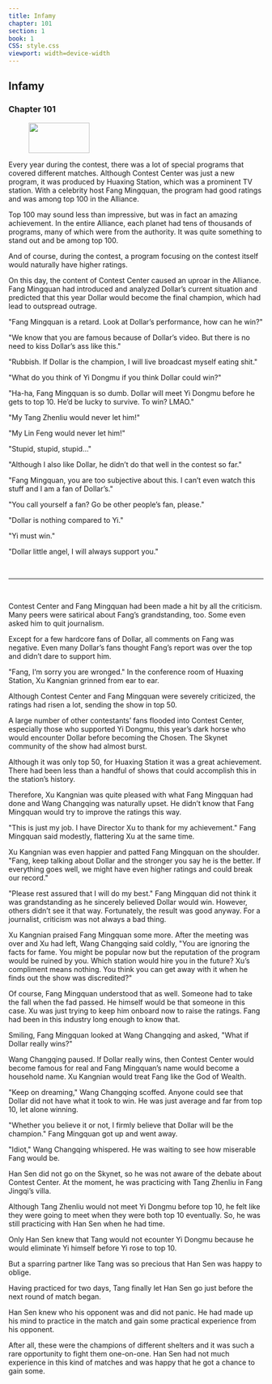 ```yaml
---
title: Infamy
chapter: 101
section: 1
book: 1
CSS: style.css
viewport: width=device-width
---
```


## Infamy

### Chapter 101

<figure>
	<img src="../Images/gem.gif" alt="" id="gem" width="120" height="60" />
</figure>

Every year during the contest, there was a lot of special programs that covered different matches. Although Contest Center was just a new program, it was produced by Huaxing Station, which was a prominent TV station. With a celebrity host Fang Mingquan, the program had good ratings and was among top 100 in the Alliance.

Top 100 may sound less than impressive, but was in fact an amazing achievement. In the entire Alliance, each planet had tens of thousands of programs, many of which were from the authority. It was quite something to stand out and be among top 100.

And of course, during the contest, a program focusing on the contest itself would naturally have higher ratings.

On this day, the content of Contest Center caused an uproar in the Alliance. Fang Mingquan had introduced and analyzed Dollar’s current situation and predicted that this year Dollar would become the final champion, which had lead to outspread outrage.

"Fang Mingquan is a retard. Look at Dollar’s performance, how can he win?"

"We know that you are famous because of Dollar’s video. But there is no need to kiss Dollar’s ass like this."

"Rubbish. If Dollar is the champion, I will live broadcast myself eating shit."

"What do you think of Yi Dongmu if you think Dollar could win?"

"Ha-ha, Fang Mingquan is so dumb. Dollar will meet Yi Dongmu before he gets to top 10. He’d be lucky to survive. To win? LMAO."

"My Tang Zhenliu would never let him!"

"My Lin Feng would never let him!"

"Stupid, stupid, stupid..."

"Although I also like Dollar, he didn’t do that well in the contest so far."

"Fang Mingquan, you are too subjective about this. I can’t even watch this stuff and I am a fan of Dollar’s."

"You call yourself a fan? Go be other people’s fan, please."

"Dollar is nothing compared to Yi."

"Yi must win."

"Dollar little angel, I will always support you."

<br>

*****

<br>

Contest Center and Fang Mingquan had been made a hit by all the criticism. Many peers were satirical about Fang’s grandstanding, too. Some even asked him to quit journalism.

Except for a few hardcore fans of Dollar, all comments on Fang was negative. Even many Dollar’s fans thought Fang’s report was over the top and didn’t dare to support him.

"Fang, I’m sorry you are wronged." In the conference room of Huaxing Station, Xu Kangnian grinned from ear to ear.

Although Contest Center and Fang Mingquan were severely criticized, the ratings had risen a lot, sending the show in top 50.

A large number of other contestants’ fans flooded into Contest Center, especially those who supported Yi Dongmu, this year’s dark horse who would encounter Dollar before becoming the Chosen. The Skynet community of the show had almost burst.

Although it was only top 50, for Huaxing Station it was a great achievement. There had been less than a handful of shows that could accomplish this in the station’s history.

Therefore, Xu Kangnian was quite pleased with what Fang Mingquan had done and Wang Changqing was naturally upset. He didn’t know that Fang Mingquan would try to improve the ratings this way.

"This is just my job. I have Director Xu to thank for my achievement." Fang Mingquan said modestly, flattering Xu at the same time.

Xu Kangnian was even happier and patted Fang Mingquan on the shoulder. "Fang, keep talking about Dollar and the stronger you say he is the better. If everything goes well, we might have even higher ratings and could break our record."

"Please rest assured that I will do my best." Fang Mingquan did not think it was grandstanding as he sincerely believed Dollar would win. However, others didn’t see it that way. Fortunately, the result was good anyway. For a journalist, criticism was not always a bad thing.

Xu Kangnian praised Fang Mingquan some more. After the meeting was over and Xu had left, Wang Changqing said coldly, "You are ignoring the facts for fame. You might be popular now but the reputation of the program would be ruined by you. Which station would hire you in the future? Xu’s compliment means nothing. You think you can get away with it when he finds out the show was discredited?"

Of course, Fang Mingquan understood that as well. Someone had to take the fall when the fad passed. He himself would be that someone in this case. Xu was just trying to keep him onboard now to raise the ratings. Fang had been in this industry long enough to know that.

Smiling, Fang Mingquan looked at Wang Changqing and asked, "What if Dollar really wins?"

Wang Changqing paused. If Dollar really wins, then Contest Center would become famous for real and Fang Mingquan’s name would become a household name. Xu Kangnian would treat Fang like the God of Wealth.

"Keep on dreaming," Wang Changqing scoffed. Anyone could see that Dollar did not have what it took to win. He was just average and far from top 10, let alone winning.

"Whether you believe it or not, I firmly believe that Dollar will be the champion." Fang Mingquan got up and went away.

"Idiot," Wang Changqing whispered. He was waiting to see how miserable Fang would be.

Han Sen did not go on the Skynet, so he was not aware of the debate about Contest Center. At the moment, he was practicing with Tang Zhenliu in Fang Jingqi’s villa.

Although Tang Zhenliu would not meet Yi Dongmu before top 10, he felt like they were going to meet when they were both top 10 eventually. So, he was still practicing with Han Sen when he had time.

Only Han Sen knew that Tang would not ecounter Yi Dongmu because he would eliminate Yi himself before Yi rose to top 10.

But a sparring partner like Tang was so precious that Han Sen was happy to oblige.

Having practiced for two days, Tang finally let Han Sen go just before the next round of match began.

Han Sen knew who his opponent was and did not panic. He had made up his mind to practice in the match and gain some practical experience from his opponent.

After all, these were the champions of different shelters and it was such a rare opportunity to fight them one-on-one. Han Sen had not much experience in this kind of matches and was happy that he got a chance to gain some.